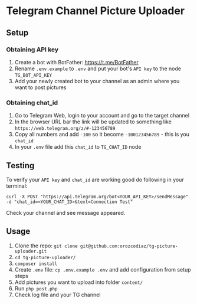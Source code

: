 # Telegram Channel Picture Uploader

## Setup

### Obtaining API key

1) Create a bot with BotFather: https://t.me/BotFather
2) Rename `.env.example` to `.env` and put your bot's `API key` to the node `TG_BOT_API_KEY`
3) Add your newly created bot to your channel as an admin where you want to post pictures

### Obtaining chat_id

1) Go to Telegram Web, login to your account and go to the target channel
2) In the browser URL bar the link will be updated to something like `https://web.telegram.org/z/#-123456789`
3) Copy all numbers and add `-100` so it become `-100123456789` - this is you `chat_id`
4) In your `.env` file add this `chat_id` to `TG_CHAT_ID` node

## Testing

To verify your `API key` and `chat_id` are working good do following in your terminal:

`curl -X POST "https://api.telegram.org/bot<YOUR_API_KEY>/sendMessage" -d "chat_id=<YOUR_CHAT_ID>&text=Connection Test"`

Check your channel and see message appeared.

## Usage

1) Clone the repo: `git clone git@github.com:orozcodiaz/tg-picture-uploader.git`
2) `cd tg-picture-uploader/`
3) `composer install`
4) Create `.env` file: `cp .env.example .env` and add configuration from setup steps
5) Add pictures you want to upload into folder `content/`
6) Run `php post.php`
7) Check log file and your TG channel